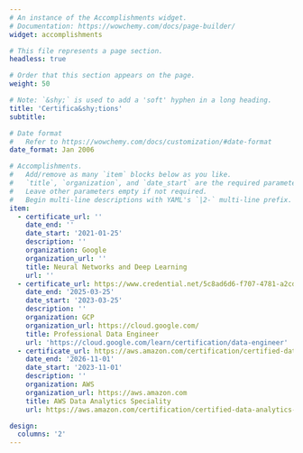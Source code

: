 ```yaml
---
# An instance of the Accomplishments widget.
# Documentation: https://wowchemy.com/docs/page-builder/
widget: accomplishments

# This file represents a page section.
headless: true

# Order that this section appears on the page.
weight: 50

# Note: `&shy;` is used to add a 'soft' hyphen in a long heading.
title: 'Certifica&shy;tions'
subtitle:

# Date format
#   Refer to https://wowchemy.com/docs/customization/#date-format
date_format: Jan 2006

# Accomplishments.
#   Add/remove as many `item` blocks below as you like.
#   `title`, `organization`, and `date_start` are the required parameters.
#   Leave other parameters empty if not required.
#   Begin multi-line descriptions with YAML's `|2-` multi-line prefix.
item:
  - certificate_url: ''
    date_end: ''
    date_start: '2021-01-25'
    description: ''
    organization: Google
    organization_url: ''
    title: Neural Networks and Deep Learning
    url: ''
  - certificate_url: https://www.credential.net/5c8ad6d6-f707-4781-a2cd-753716d1ea34?key=45c2d229551fab0aa53450f163447268e5f691fe9fd88a8e6c10bb4526a46f16
    date_end: '2025-03-25'
    date_start: '2023-03-25'
    description: ''
    organization: GCP
    organization_url: https://cloud.google.com/
    title: Professional Data Engineer
    url: 'https://cloud.google.com/learn/certification/data-engineer'
  - certificate_url: https://aws.amazon.com/certification/certified-data-analytics-specialty/
    date_end: '2026-11-01'
    date_start: '2023-11-01'
    description: ''
    organization: AWS
    organization_url: https://aws.amazon.com
    title: AWS Data Analytics Speciality
    url: https://aws.amazon.com/certification/certified-data-analytics-specialty/

design:
  columns: '2'
---
```

